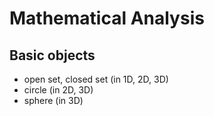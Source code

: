 # Mathematical Analysis

## Basic objects

- open set, closed set (in 1D, 2D, 3D)
- circle (in 2D, 3D)
- sphere (in 3D)
